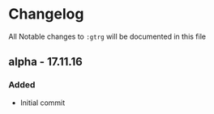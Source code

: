 # Changelog

All Notable changes to `:gtrg` will be documented in this file

## alpha - 17.11.16

### Added
- Initial commit
